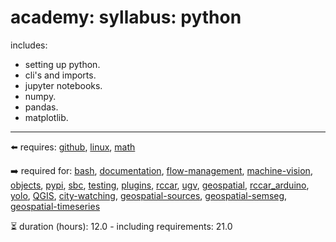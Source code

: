 # academy: syllabus: python

includes:
- setting up python.
- cli's and imports.
- jupyter notebooks.
- numpy.
- pandas.
- matplotlib.

---

⬅️ requires: [github](./github.md), [linux](./linux.md), [math](./math.md)

➡️ required for: [bash](./bash.md), [documentation](./documentation.md), [flow-management](./flow-management.md), [machine-vision](./machine-vision.md), [objects](./objects.md), [pypi](./pypi.md), [sbc](./sbc.md), [testing](./testing.md), [plugins](./plugins.md), [rccar](./rccar.md), [ugv](./ugv.md), [geospatial](./geospatial.md), [rccar_arduino](./rccar_arduino.md), [yolo](./yolo.md), [QGIS](./QGIS.md), [city-watching](./city-watching.md), [geospatial-sources](./geospatial-sources.md), [geospatial-semseg](./geospatial-semseg.md), [geospatial-timeseries](./geospatial-timeseries.md)

⏳ duration (hours): 12.0 - including requirements: 21.0

